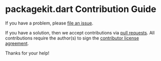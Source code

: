 # packagekit.dart Contribution Guide

If you have a problem, please [file an issue](https://github.com/canonical/appstream.dart/issues/new).

If you have a solution, then we accept contributions via [pull requests](https://github.com/canonical/appstream.dart/pulls).
All contributions require the author(s) to sign the [contributor license agreement](http://www.ubuntu.com/legal/contributors/).

Thanks for your help!
